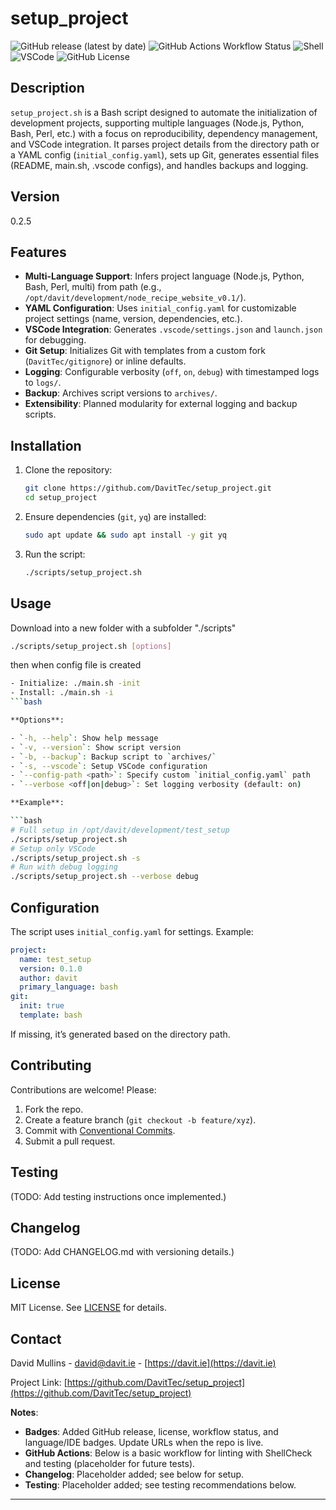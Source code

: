 # setup_project

![GitHub release (latest by date)](https://img.shields.io/github/v/release/DavitTec/setup_project)
![GitHub Actions Workflow Status](https://github.com/DavitTec/setup_project/workflows/Lint/badge.svg)
![Shell](https://img.shields.io/badge/language-Bash-blue)
![VSCode](https://img.shields.io/badge/IDE-VSCode-green)
![GitHub License](https://img.shields.io/github/license/DavitTec/setup_project)

## Description

`setup_project.sh` is a Bash script designed to automate the initialization of development projects, supporting multiple languages (Node.js, Python, Bash, Perl, etc.) with a focus on reproducibility, dependency management, and VSCode integration. It parses project details from the directory path or a YAML config (`initial_config.yaml`), sets up Git, generates essential files (README, main.sh, .vscode configs), and handles backups and logging.

## Version

0.2.5

## Features

- **Multi-Language Support**: Infers project language (Node.js, Python, Bash, Perl, multi) from path (e.g., `/opt/davit/development/node_recipe_website_v0.1/`).
- **YAML Configuration**: Uses `initial_config.yaml` for customizable project settings (name, version, dependencies, etc.).
- **VSCode Integration**: Generates `.vscode/settings.json` and `launch.json` for debugging.
- **Git Setup**: Initializes Git with templates from a custom fork (`DavitTec/gitignore`) or inline defaults.
- **Logging**: Configurable verbosity (`off`, `on`, `debug`) with timestamped logs to `logs/`.
- **Backup**: Archives script versions to `archives/`.
- **Extensibility**: Planned modularity for external logging and backup scripts.

## Installation

1. Clone the repository:

   ```bash
   git clone https://github.com/DavitTec/setup_project.git
   cd setup_project

2. Ensure dependencies (`git`, `yq`) are installed:

   ```bash
   sudo apt update && sudo apt install -y git yq
   ```

3. Run the script:

   ```bash
   ./scripts/setup_project.sh
   ```

## Usage

Download into a new folder with a subfolder "./scripts"

```bash
./scripts/setup_project.sh [options]
```

then when config file is created

```bash
- Initialize: ./main.sh -init
- Install: ./main.sh -i
```bash

**Options**:

- `-h, --help`: Show help message
- `-v, --version`: Show script version
- `-b, --backup`: Backup script to `archives/`
- `-s, --vscode`: Setup VSCode configuration
- `--config-path <path>`: Specify custom `initial_config.yaml` path
- `--verbose <off|on|debug>`: Set logging verbosity (default: on)

**Example**:

```bash
# Full setup in /opt/davit/development/test_setup
./scripts/setup_project.sh
# Setup only VSCode
./scripts/setup_project.sh -s
# Run with debug logging
./scripts/setup_project.sh --verbose debug
```

## Configuration

The script uses `initial_config.yaml` for settings. Example:

```yaml
project:
  name: test_setup
  version: 0.1.0
  author: davit
  primary_language: bash
git:
  init: true
  template: bash
```

If missing, it’s generated based on the directory path.

## Contributing

Contributions are welcome! Please:

1. Fork the repo.
2. Create a feature branch (`git checkout -b feature/xyz`).
3. Commit with [Conventional Commits](https://www.conventionalcommits.org/).
4. Submit a pull request.

## Testing

(TODO: Add testing instructions once implemented.)

## Changelog

(TODO: Add CHANGELOG.md with versioning details.)

## License

MIT License. See [LICENSE](LICENSE) for details.

## Contact

David Mullins - [david@davit.ie](mailto:david@davit.ie) - [https://davit.ie](https://davit.ie)

Project Link: [https://github.com/DavitTec/setup_project](https://github.com/DavitTec/setup_project)

**Notes**:

- **Badges**: Added GitHub release, license, workflow status, and language/IDE badges. Update URLs when the repo is live.
- **GitHub Actions**: Below is a basic workflow for linting with ShellCheck and testing (placeholder for future tests).
- **Changelog**: Placeholder added; see below for setup.
- **Testing**: Placeholder added; see testing recommendations below.

---
